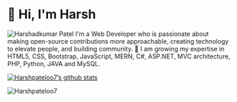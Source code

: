 # 👋 Hi, I'm Harsh 
![Harshadkumar Patel](https://github.com/Harshpateloo7/Harshpateloo7/assets/64983530/bc2c9712-dd90-45c8-bed2-d2accd30674b)
I'm a Web Developer who is passionate about making open-source contributions more approachable, creating technology to elevate people, and building community. 🌱 I am growing my expertise in HTML5, CSS, Bootstrap, JavaScript, MERN, C#, ASP.NET, MVC architecture, PHP, Python, JAVA and MySQL.

[![Harshpateloo7’s github stats](https://github-readme-stats.vercel.app/api?username=Harshpateloo7&show_icons=true&line_height=21&show_icons=true&theme=vue&count_private=true)](https://github.com/Harshpateloo7)

<img align="center" src="https://github-readme-streak-stats.herokuapp.com/?user=Harshpateloo7&" alt="Harshpateloo7" />

<!-- [![Top Langs](https://github-readme-stats.vercel.app/api/top-langs/?username=Harshpateloo7&show_icons=true&layout=compact&theme=vue&langs_count=15)](https://github.com/Harshpateloo7) -->

<!---
Harshpateloo7/Harshpateloo7 is a ✨ special ✨ repository because its `README.md` (this file) appears on your GitHub profile.
You can click the Preview link to take a look at your changes.
--->

